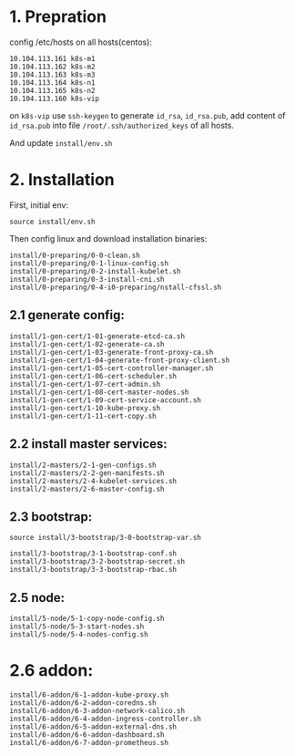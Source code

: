 
# 1. Prepration

config /etc/hosts on all hosts(centos):

```
10.104.113.161 k8s-m1
10.104.113.162 k8s-m2
10.104.113.163 k8s-m3
10.104.113.164 k8s-n1
10.104.113.165 k8s-n2
10.104.113.160 k8s-vip
```

on `k8s-vip` use `ssh-keygen` to generate `id_rsa`, `id_rsa.pub`,
add content of `id_rsa.pub` into file `/root/.ssh/authorized_keys` of all hosts.

And update `install/env.sh` 


# 2. Installation

First, initial env:
```
source install/env.sh
```

Then config linux and download installation binaries:
```
install/0-preparing/0-0-clean.sh
install/0-preparing/0-1-linux-config.sh
install/0-preparing/0-2-install-kubelet.sh
install/0-preparing/0-3-install-cni.sh
install/0-preparing/0-4-i0-preparing/nstall-cfssl.sh
```

## 2.1 generate config:
```
install/1-gen-cert/1-01-generate-etcd-ca.sh
install/1-gen-cert/1-02-generate-ca.sh
install/1-gen-cert/1-03-generate-front-proxy-ca.sh
install/1-gen-cert/1-04-generate-front-proxy-client.sh
install/1-gen-cert/1-05-cert-controller-manager.sh
install/1-gen-cert/1-06-cert-scheduler.sh
install/1-gen-cert/1-07-cert-admin.sh
install/1-gen-cert/1-08-cert-master-nodes.sh
install/1-gen-cert/1-09-cert-service-account.sh
install/1-gen-cert/1-10-kube-proxy.sh
install/1-gen-cert/1-11-cert-copy.sh
```

## 2.2 install master services:
```
install/2-masters/2-1-gen-configs.sh
install/2-masters/2-2-gen-manifests.sh
install/2-masters/2-4-kubelet-services.sh
install/2-masters/2-6-master-config.sh
```


## 2.3 bootstrap:
```
source install/3-bootstrap/3-0-bootstrap-var.sh

install/3-bootstrap/3-1-bootstrap-conf.sh
install/3-bootstrap/3-2-bootstrap-secret.sh
install/3-bootstrap/3-3-bootstrap-rbac.sh

```

## 2.5 node:
```
install/5-node/5-1-copy-node-config.sh
install/5-node/5-3-start-nodes.sh
install/5-node/5-4-nodes-config.sh
```

# 2.6 addon:
```
install/6-addon/6-1-addon-kube-proxy.sh
install/6-addon/6-2-addon-coredns.sh
install/6-addon/6-3-addon-network-calico.sh
install/6-addon/6-4-addon-ingress-controller.sh
install/6-addon/6-5-addon-external-dns.sh
install/6-addon/6-6-addon-dashboard.sh
install/6-addon/6-7-addon-prometheus.sh
```



